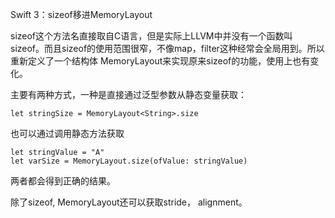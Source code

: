 Swift 3：sizeof移进MemoryLayout

sizeof这个方法名直接取自C语言，但是实际上LLVM中并没有一个函数叫sizeof。而且sizeof的使用范围很窄，不像map，filter这种经常会全局用到。所以重新定义了一个结构体 MemoryLayout来实现原来sizeof的功能，使用上也有变化。

主要有两种方式，一种是直接通过泛型参数从静态变量获取：

```
let stringSize = MemoryLayout<String>.size
```

也可以通过调用静态方法获取

```
let stringValue = "A"
let varSize = MemoryLayout.size(ofValue: stringValue)
```

两者都会得到正确的结果。

除了sizeof, MemoryLayout还可以获取stride， alignment。

